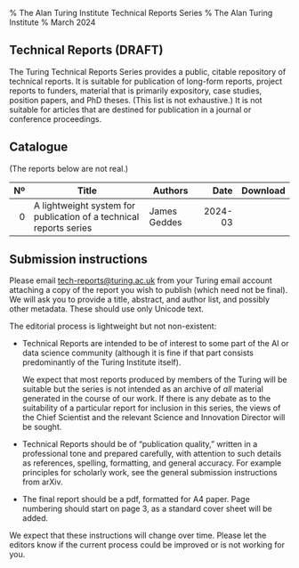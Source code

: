 % The Alan Turing Institute 
  Technical Reports Series
% The Alan Turing Institute
% March 2024

## Technical Reports (DRAFT)

The Turing Technical Reports Series provides a public, citable
repository of technical reports. It is suitable for publication of
long-form reports, project reports to funders, material that is
primarily expository, case studies, position papers, and PhD
theses. (This list is not exhaustive.) It is not suitable for articles
that are destined for publication in a journal or conference
proceedings.


## Catalogue

(The reports below are not real.)

| Nº | Title                                                              | Authors      |    Date | Download |
|---:|--------------------------------------------------------------------|--------------|--------:|----------|
|  0 | A lightweight system for publication of a technical reports series | James Geddes | 2024-03 |          |


## Submission instructions

Please email <tech-reports@turing.ac.uk> from your Turing email
account attaching a copy of the report you wish to publish (which need
not be final). We will ask you to provide a title, abstract, and
author list, and possibly other metadata. These should use only
Unicode text.

The editorial process is lightweight but not non-existent:

- Technical Reports are intended to be of interest to some part of the
  AI or data science community (although it is fine if that part
  consists predominantly of the Turing Institute itself). 
  
  We expect that most reports produced by members of the Turing will
  be suitable but the series is not intended as an archive of _all_
  material generated in the course of our work. If there is any debate
  as to the suitability of a particular report for inclusion in this
  series, the views of the Chief Scientist and the relevant Science
  and Innovation Director will be sought.

- Technical Reports should be of “publication quality,” written in a
  professional tone and prepared carefully, with attention to such
  details as references, spelling, formatting, and general
  accuracy. For example principles for scholarly work, see the general
  submission instructions from arXiv.
  
- The final report should be a pdf, formatted for A4 paper. Page
  numbering should start on page 3, as a standard cover sheet will be
  added.

We expect that these instructions will change over time. Please let
the editors know if the current process could be improved or is not
working for you.
